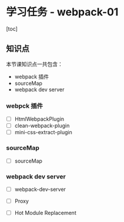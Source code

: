 # 学习任务 - webpack-01

[toc]

## 知识点

本节课知识点一共包含：

- webpack 插件
- sourceMap
- webpack dev server




### webpck 插件
- [ ] HtmlWebpackPlugin
- [ ] clean-webpack-plugin
- [ ] mini-css-extract-plugin

### sourceMap

- [ ] sourceMap

### webpack dev server

- [ ] webpack-dev-server
- [ ] Proxy
- [ ] Hot Module Replacement

